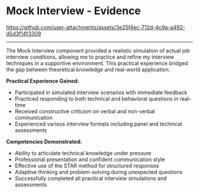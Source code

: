 # Mock Interview - Evidence



https://github.com/user-attachments/assets/3e25f4ec-712d-4c9a-a492-d5d3f14f3309




---

The Mock Interview component provided a realistic simulation of actual job interview conditions, allowing me to practice and refine my interview techniques in a supportive environment. This practical experience bridged the gap between theoretical knowledge and real-world application.

**Practical Experience Gained:**

- Participated in simulated interview scenarios with immediate feedback
- Practiced responding to both technical and behavioral questions in real-time
- Received constructive criticism on verbal and non-verbal communication
- Experienced various interview formats including panel and technical assessments

**Competencies Demonstrated:**

- Ability to articulate technical knowledge under pressure
- Professional presentation and confident communication style
- Effective use of the STAR method for structured responses
- Adaptive thinking and problem-solving during unexpected questions
- Successfully completed all practical interview simulations and assessments
